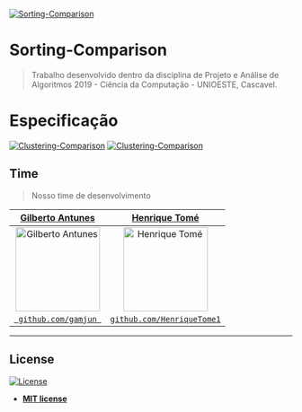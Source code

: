 [![Sorting-Comparison](http://lucylimd.com/a/a/el/electric-bubble-sorting-algorithm-in-c-sort-wikipedia-the-free-encyclopedia-cobol-2000px-shell-color_bubble-sort-algorithm_24v-battery-diagram-what-relay-sensitivity-of-voltmet.png)](http://bfy.tw/Np5X)

# Sorting-Comparison

> Trabalho desenvolvido dentro da disciplina de Projeto e Análise de Algoritmos 2019 - Ciência da Computação - UNIOESTE, Cascavel.

# Especificação

[![Clustering-Comparison](https://i.imgur.com/bGR0FVQ.png)](https://github.com/GaMJun/Sorting-Comparison/blob/master/Trabalho%20PAA%20-%20M%C3%A9todos%20de%20Ordena%C3%A7%C3%A3o.pdf)
[![Clustering-Comparison](https://i.imgur.com/UxsjcOc.png)](https://github.com/GaMJun/Sorting-Comparison/blob/master/Trabalho%20PAA%20-%20M%C3%A9todos%20de%20Ordena%C3%A7%C3%A3o.pdf)
## Time

> Nosso time de desenvolvimento

| <a href="https://github.com/GaMJun" target="_blank">**Gilberto Antunes**</a> | <a href="https://github.com/HenriqueTome1" target="_blank">**Henrique Tomé**</a> |
|:---:|:---:|
| <a href="https://www.linkedin.com/in/gamjun"><img alt="Gilberto Antunes" src="https://avatars0.githubusercontent.com/u/27792876" width="150" height="150"></a> | <a href="https://www.linkedin.com/in/tom%C3%A9/"><img alt="Henrique Tomé" src="https://avatars1.githubusercontent.com/u/27792676" width="150" height="150"></a> |
| <a href="https://github.com/GaMJun" target="_blank">`  github.com/gamjun  `</a> | <a href="https://github.com/HenriqueTome1" target="_blank">`github.com/HenriqueTome1`</a> | 

---

## License

[![License](http://img.shields.io/:license-mit-blue.svg?style=flat-square)](http://badges.mit-license.org)

- **[MIT license](http://opensource.org/licenses/mit-license.php)**
